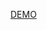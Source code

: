 [DEMO](http://htmlpreview.github.io/?https://github.com/ZZITE/Learning-Tasks/blob/master/%E7%A7%BB%E5%8A%A8%E7%AB%AF%E9%A1%B5%E9%9D%A2%E4%BB%BF%E5%86%99/index.html)

